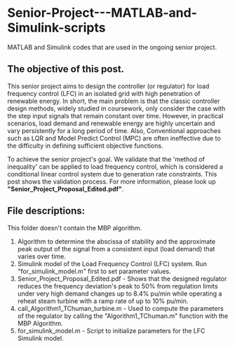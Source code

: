 # Senior-Project---MATLAB-and-Simulink-scripts
MATLAB and Simulink codes that are used in the ongoing senior project.

## The objective of this post.
This senior project aims to design the controller (or regulator) for load frequency control (LFC) in an isolated grid with high penetration of renewable energy.
In short, the main problem is that the classic controller design methods, widely studied in coursework, only consider the case with the step input signals that remain constant over time.
However, in practical scenarios, load demand and renewable energy are highly uncertain and vary persistently for a long period of time.
Also, Conventional approaches such as LQR and Model Predict Control (MPC) are often ineffective due to the difficulty in defining sufficient objective functions.

To achieve the senior project's goal. We validate that the 'method of inequality' can be applied to load frequency control, which is considered a conditional linear control system due to generation rate constraints.
This post shows the validation process. For more information, please look up **"Senior_Project_Proposal_Edited.pdf"**.


## File descriptions:
This folder doesn't contain the MBP algorithm.
1. Algorithm to determine the abscissa of stability and the approximate peak output of the signal from a consistent input (load demand) that varies over time.
2. Simulink model of the Load Frequency Control (LFC) system. Run "for_simulink_model.m" first to set parameter values.
3. Senior_Project_Proposal_Edited.pdf - Shows that the designed regulator reduces the frequency deviation's peak to 50% from regulation limits under very high demand changes up to 8.4% pu/min while operating a reheat steam turbine with a ramp rate of up to 10% pu/min.
4. call_Algorithm1_TChuman_turbine.m - Used to compute the parameters of the regulator by calling the "Algorithm1_TChuman.m" function with the MBP Algorithm.
5. for_simulink_model.m - Script to initialize parameters for the LFC Simulink model.
